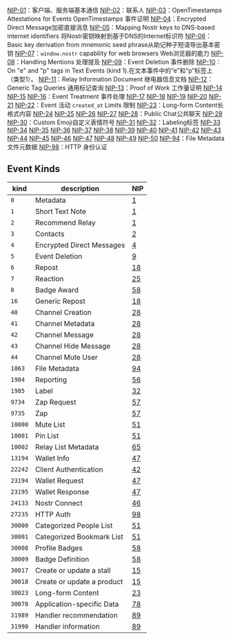 [NIP-01](./NIP-01.md)：客户端、服务端基本通信
[NIP-02](./NIP-02.md)：联系人
[NIP-03](./NIP-03.md)：OpenTimestamps Attestations for Events OpenTimestamps 事件证明
[NIP-04](./NIP-04.md)：Encrypted Direct Message加密直接消息
[NIP-05](./NIP-05.md)：Mapping Nostr keys to DNS-based internet identifiers 将Nostr密钥映射到基于DNS的Internet标识符
[NIP-06](./NIP-06.md)：Basic key derivation from mnemonic seed phrase从助记种子短语导出基本密钥
[NIP-07](./NIP-07.md)：`window.nostr` capability for web browsers Web浏览器的能力
[NIP-08](./NIP-08.md)：Handling Mentions 处理提及
[NIP-09](./NIP-09.md)：Event Deletion 事件删除
[NIP-10](./NIP-10.md)：On "e" and "p" tags in Text Events (kind 1).在文本事件中的“e”和“p”标签上（类型1）。
[NIP-11](./NIP-11.md)：Relay Information Document 继电器信息文档
[NIP-12](./NIP-12.md)：Generic Tag Queries 通用标记查询
[NIP-13](./NIP-13.md)：Proof of Work 工作量证明
[NIP-14](./NIP-14.md)
[NIP-15](./NIP-15.md)
[NIP-16](./NIP-16.md)：Event Treatment 事件处理
[NIP-17](./NIP-17.md)
[NIP-18](./NIP-18.md)
[NIP-19](./NIP-19.md)
[NIP-20](./NIP-20.md)
[NIP-21](./NIP-21.md)
[NIP-22](./NIP-22.md)：Event 活动 `created_at` Limits 限制
[NIP-23](./NIP-23.md)：Long-form Content长格式内容
[NIP-24](./NIP-24.md)
[NIP-25](./NIP-25.md)
[NIP-26](./NIP-26.md)
[NIP-27](./NIP-27.md)
[NIP-28](./NIP-28.md)：Public Chat公共聊天
[NIP-29](./NIP-29.md)
[NIP-30](./NIP-30.md)：Custom Emoji自定义表情符号
[NIP-31](./NIP-31.md)
[NIP-32](./NIP-32.md)：Labeling标签
[NIP-33](./NIP-33.md)
[NIP-34](./NIP-34.md)
[NIP-35](./NIP-35.md)
[NIP-36](./NIP-36.md)
[NIP-37](./NIP-37.md)
[NIP-38](./NIP-38.md)
[NIP-39](./NIP-39.md)
[NIP-40](./NIP-40.md)
[NIP-41](./NIP-41.md)
[NIP-42](./NIP-42.md)
[NIP-43](./NIP-43.md)
[NIP-44](./NIP-44.md)
[NIP-45](./NIP-45.md)
[NIP-46](./NIP-46.md)
[NIP-47](./NIP-47.md)
[NIP-48](./NIP-48.md)
[NIP-49](./NIP-49.md)
[NIP-50](./NIP-50.md)
[NIP-94](./NIP-94.md)：File Metadata 文件元数据
[NIP-98](./NIP-98.md)：HTTP 身份认证





## Event Kinds

| kind    | description                | NIP         |
| ------- | -------------------------- | ----------- |
| `0`     | Metadata                   | [1](01.md)  |
| `1`     | Short Text Note            | [1](01.md)  |
| `2`     | Recommend Relay            | [1](01.md)  |
| `3`     | Contacts                   | [2](02.md)  |
| `4`     | Encrypted Direct Messages  | [4](04.md)  |
| `5`     | Event Deletion             | [9](09.md)  |
| `6`     | Repost                     | [18](18.md) |
| `7`     | Reaction                   | [25](25.md) |
| `8`     | Badge Award                | [58](58.md) |
| `16`    | Generic Repost             | [18](18.md) |
| `40`    | Channel Creation           | [28](28.md) |
| `41`    | Channel Metadata           | [28](28.md) |
| `42`    | Channel Message            | [28](28.md) |
| `43`    | Channel Hide Message       | [28](28.md) |
| `44`    | Channel Mute User          | [28](28.md) |
| `1063`  | File Metadata              | [94](94.md) |
| `1984`  | Reporting                  | [56](56.md) |
| `1985`  | Label                      | [32](32.md) |
| `9734`  | Zap Request                | [57](57.md) |
| `9735`  | Zap                        | [57](57.md) |
| `10000` | Mute List                  | [51](51.md) |
| `10001` | Pin List                   | [51](51.md) |
| `10002` | Relay List Metadata        | [65](65.md) |
| `13194` | Wallet Info                | [47](47.md) |
| `22242` | Client Authentication      | [42](42.md) |
| `23194` | Wallet Request             | [47](47.md) |
| `23195` | Wallet Response            | [47](47.md) |
| `24133` | Nostr Connect              | [46](46.md) |
| `27235` | HTTP Auth                  | [98](98.md) |
| `30000` | Categorized People List    | [51](51.md) |
| `30001` | Categorized Bookmark List  | [51](51.md) |
| `30008` | Profile Badges             | [58](58.md) |
| `30009` | Badge Definition           | [58](58.md) |
| `30017` | Create or update a stall   | [15](15.md) |
| `30018` | Create or update a product | [15](15.md) |
| `30023` | Long-form Content          | [23](23.md) |
| `30078` | Application-specific Data  | [78](78.md) |
| `31989` | Handler recommendation     | [89](89.md) |
| `31990` | Handler information        | [89](89.md) |